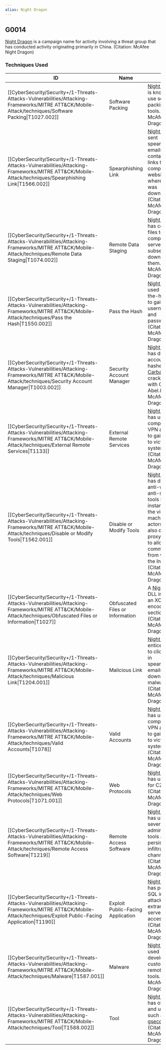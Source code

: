 ```yaml
---
alias: Night Dragon
---
```


## G0014

[Night Dragon](https://attack.mitre.org/groups/G0014) is a campaign name for activity involving a threat group that has conducted activity originating primarily in China. (Citation: McAfee Night Dragon)


### Techniques Used

| ID | Name | Use |
| --- | --- | --- |
| [[CyberSecurity/Security+/1-Threats-Attacks-Vulnerabilities/Attacking-Frameworks/MITRE ATT&CK/Mobile-Attack/techniques/Software Packing\|T1027.002]] | Software Packing | [Night Dragon](https://attack.mitre.org/groups/G0014) is known to use software packing in its tools.(Citation: McAfee Night Dragon) |
| [[CyberSecurity/Security+/1-Threats-Attacks-Vulnerabilities/Attacking-Frameworks/MITRE ATT&CK/Mobile-Attack/techniques/Spearphishing Link\|T1566.002]] | Spearphishing Link | [Night Dragon](https://attack.mitre.org/groups/G0014) sent spearphishing emails containing links to compromised websites where malware was downloaded.(Citation: McAfee Night Dragon) |
| [[CyberSecurity/Security+/1-Threats-Attacks-Vulnerabilities/Attacking-Frameworks/MITRE ATT&CK/Mobile-Attack/techniques/Remote Data Staging\|T1074.002]] | Remote Data Staging | [Night Dragon](https://attack.mitre.org/groups/G0014) has copied files to company web servers and subsequently downloaded them.(Citation: McAfee Night Dragon) |
| [[CyberSecurity/Security+/1-Threats-Attacks-Vulnerabilities/Attacking-Frameworks/MITRE ATT&CK/Mobile-Attack/techniques/Pass the Hash\|T1550.002]] | Pass the Hash | [Night Dragon](https://attack.mitre.org/groups/G0014) used pass-the-hash tools to gain usernames and passwords.(Citation: McAfee Night Dragon) |
| [[CyberSecurity/Security+/1-Threats-Attacks-Vulnerabilities/Attacking-Frameworks/MITRE ATT&CK/Mobile-Attack/techniques/Security Account Manager\|T1003.002]] | Security Account Manager | [Night Dragon](https://attack.mitre.org/groups/G0014) has dumped account hashes with [Carbanak](https://attack.mitre.org/groups/G0008) and cracked them with Cain & Abel.(Citation: McAfee Night Dragon) |
| [[CyberSecurity/Security+/1-Threats-Attacks-Vulnerabilities/Attacking-Frameworks/MITRE ATT&CK/Mobile-Attack/techniques/External Remote Services\|T1133]] | External Remote Services | [Night Dragon](https://attack.mitre.org/groups/G0014) has used compromised VPN accounts to gain access to victim systems.(Citation: McAfee Night Dragon) |
| [[CyberSecurity/Security+/1-Threats-Attacks-Vulnerabilities/Attacking-Frameworks/MITRE ATT&CK/Mobile-Attack/techniques/Disable or Modify Tools\|T1562.001]] | Disable or Modify Tools | [Night Dragon](https://attack.mitre.org/groups/G0014) has disabled anti-virus and anti-spyware tools in some instances on the victim’s machines. The actors have also disabled proxy settings to allow direct communication from victims to the Internet.(Citation: McAfee Night Dragon) |
| [[CyberSecurity/Security+/1-Threats-Attacks-Vulnerabilities/Attacking-Frameworks/MITRE ATT&CK/Mobile-Attack/techniques/Obfuscated Files or Information\|T1027]] | Obfuscated Files or Information | A [Night Dragon](https://attack.mitre.org/groups/G0014) DLL included an XOR-encoded section.(Citation: McAfee Night Dragon) |
| [[CyberSecurity/Security+/1-Threats-Attacks-Vulnerabilities/Attacking-Frameworks/MITRE ATT&CK/Mobile-Attack/techniques/Malicious Link\|T1204.001]] | Malicious Link | [Night Dragon](https://attack.mitre.org/groups/G0014) enticed users to click on links in spearphishing emails to download malware.(Citation: McAfee Night Dragon) |
| [[CyberSecurity/Security+/1-Threats-Attacks-Vulnerabilities/Attacking-Frameworks/MITRE ATT&CK/Mobile-Attack/techniques/Valid Accounts\|T1078]] | Valid Accounts | [Night Dragon](https://attack.mitre.org/groups/G0014) has used compromised VPN accounts to gain access to victim systems.(Citation: McAfee Night Dragon) |
| [[CyberSecurity/Security+/1-Threats-Attacks-Vulnerabilities/Attacking-Frameworks/MITRE ATT&CK/Mobile-Attack/techniques/Web Protocols\|T1071.001]] | Web Protocols | [Night Dragon](https://attack.mitre.org/groups/G0014) has used HTTP for C2.(Citation: McAfee Night Dragon) |
| [[CyberSecurity/Security+/1-Threats-Attacks-Vulnerabilities/Attacking-Frameworks/MITRE ATT&CK/Mobile-Attack/techniques/Remote Access Software\|T1219]] | Remote Access Software | [Night Dragon](https://attack.mitre.org/groups/G0014) has used several remote administration tools as persistent infiltration channels.(Citation: McAfee Night Dragon) |
| [[CyberSecurity/Security+/1-Threats-Attacks-Vulnerabilities/Attacking-Frameworks/MITRE ATT&CK/Mobile-Attack/techniques/Exploit Public-Facing Application\|T1190]] | Exploit Public-Facing Application | [Night Dragon](https://attack.mitre.org/groups/G0014) has performed SQL injection attacks of extranet web servers to gain access.(Citation: McAfee Night Dragon) |
| [[CyberSecurity/Security+/1-Threats-Attacks-Vulnerabilities/Attacking-Frameworks/MITRE ATT&CK/Mobile-Attack/techniques/Malware\|T1587.001]] | Malware | [Night Dragon](https://attack.mitre.org/groups/G0014) used privately developed and customized remote access tools.(Citation: McAfee Night Dragon) |
| [[CyberSecurity/Security+/1-Threats-Attacks-Vulnerabilities/Attacking-Frameworks/MITRE ATT&CK/Mobile-Attack/techniques/Tool\|T1588.002]] | Tool | [Night Dragon](https://attack.mitre.org/groups/G0014) has obtained and used tools such as [gsecdump](https://attack.mitre.org/software/S0008).(Citation: McAfee Night Dragon) |
